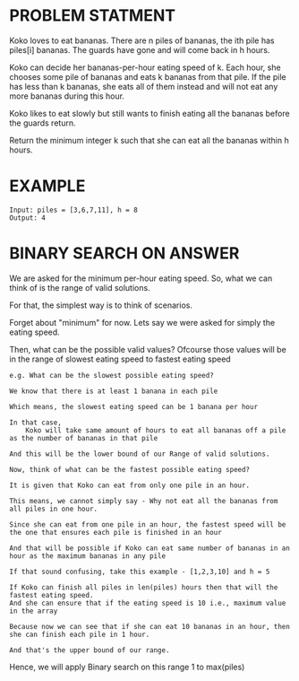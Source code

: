 # PROBLEM STATMENT

Koko loves to eat bananas. There are n piles of bananas, the ith pile has piles[i] bananas. The guards have gone and will come back in h hours.

Koko can decide her bananas-per-hour eating speed of k. Each hour, she chooses some pile of bananas and eats k bananas from that pile. If the pile has less than k bananas, she eats all of them instead and will not eat any more bananas during this hour.

Koko likes to eat slowly but still wants to finish eating all the bananas before the guards return.

Return the minimum integer k such that she can eat all the bananas within h hours.

# EXAMPLE

    Input: piles = [3,6,7,11], h = 8
    Output: 4

# BINARY SEARCH ON ANSWER

We are asked for the minimum per-hour eating speed. So, what we can think of is the range of valid solutions.

For that, the simplest way is to think of scenarios. 

Forget about "minimum" for now. Lets say we were asked for simply the eating speed.

Then, what can be the possible valid values? Ofcourse those values will be in the range of slowest eating speed to fastest eating speed

	e.g. What can be the slowest possible eating speed?
	
	We know that there is at least 1 banana in each pile
	
	Which means, the slowest eating speed can be 1 banana per hour
	
	In that case, 
		Koko will take same amount of hours to eat all bananas off a pile as the number of bananas in that pile
		
	And this will be the lower bound of our Range of valid solutions.
	
	Now, think of what can be the fastest possible eating speed?
	
	It is given that Koko can eat from only one pile in an hour. 
	
	This means, we cannot simply say - Why not eat all the bananas from all piles in one hour.
	
	Since she can eat from one pile in an hour, the fastest speed will be the one that ensures each pile is finished in an hour
	
	And that will be possible if Koko can eat same number of bananas in an hour as the maximum bananas in any pile
	
	If that sound confusing, take this example - [1,2,3,10] and h = 5
	
	If Koko can finish all piles in len(piles) hours then that will the fastest eating speed.
	And she can ensure that if the eating speed is 10 i.e., maximum value in the array
	
	Because now we can see that if she can eat 10 bananas in an hour, then she can finish each pile in 1 hour.

	And that's the upper bound of our range.
	
Hence, we will apply Binary search on this range 1 to max(piles)